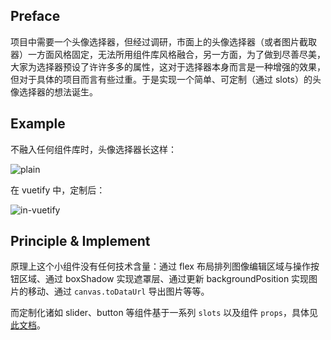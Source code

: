 ## Preface

项目中需要一个头像选择器，但经过调研，市面上的头像选择器（或者图片截取器）一方面风格固定，无法所用组件库风格融合，另一方面，为了做到尽善尽美，大家为选择器预设了许许多多的属性，这对于选择器本身而言是一种增强的效果，但对于具体的项目而言有些过重。于是实现一个简单、可定制（通过 slots）的头像选择器的想法诞生。

## Example

不融入任何组件库时，头像选择器长这样：

![plain](https://img-blog.csdnimg.cn/20878decafe542a6814741094aed5e38.png?x-oss-process=image/watermark,type_ZHJvaWRzYW5zZmFsbGJhY2s,shadow_50,text_Q1NETiBA6Zm26Iqx5byA,size_20,color_FFFFFF,t_70,g_se,x_16)

在 vuetify 中，定制后：

![in-vuetify](https://img-blog.csdnimg.cn/f270275480304ea0affc6e948528e4c9.png?x-oss-process=image/watermark,type_ZHJvaWRzYW5zZmFsbGJhY2s,shadow_50,text_Q1NETiBA6Zm26Iqx5byA,size_20,color_FFFFFF,t_70,g_se,x_16)

## Principle & Implement

原理上这个小组件没有任何技术含量：通过 flex 布局排列图像编辑区域与操作按钮区域、通过 boxShadow 实现遮罩层、通过更新 backgroundPosition 实现图片的移动、通过 `canvas.toDataUrl` 导出图片等等。

而定制化诸如 slider、button 等组件基于一系列 `slots` 以及组件 `props`，具体见[此文档](https://github.com/taoqingqiu/vue-plain-avatar-uploader/tree/main/src/components)。

